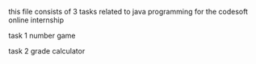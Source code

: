 this file consists of 3 tasks related to java programming for the codesoft online internship

task 1
number game

task 2 
grade calculator 